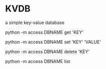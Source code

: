 # KVDB
a simple key-value database

python -m access DBNAME get 'KEY'

python -m access DBNAME set 'KEY' 'VALUE'

python -m access DBNAME delete 'KEY'

python -m access DBNAME list

